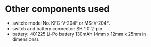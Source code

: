 # Other components used

- switch:  model No. KFC-V-204F or MS-V-204F.
- switch and battery connector: SH 1.0 2-pin
- battery: 401225 Li-Po battery 130mAh (4mm x 12mm x 25mm in dimensions).

